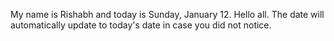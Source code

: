 My name is Rishabh and today is Sunday, January 12. Hello all. The date will automatically update to today's date in case you did not notice.
